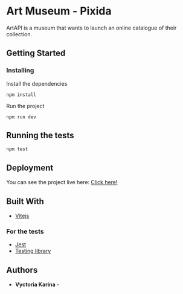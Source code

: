 # Art Museum - Pixida

ArtAPI is a museum that wants to launch an online catalogue
of their collection.

## Getting Started

### Installing


Install the dependencies

    npm install

Run the project

    npm run dev

## Running the tests

    npm test

## Deployment

You can see the project live here: [Click here!](https://bright-heliotrope-1b1349.netlify.app/)

## Built With

  - [Vitejs](https://vitejs.dev/)
  
### For the tests

  - [Jest](https://jestjs.io/)
  - [Testing library](https://testing-library.com/)

## Authors

  - **Vyctoria Karina** -
